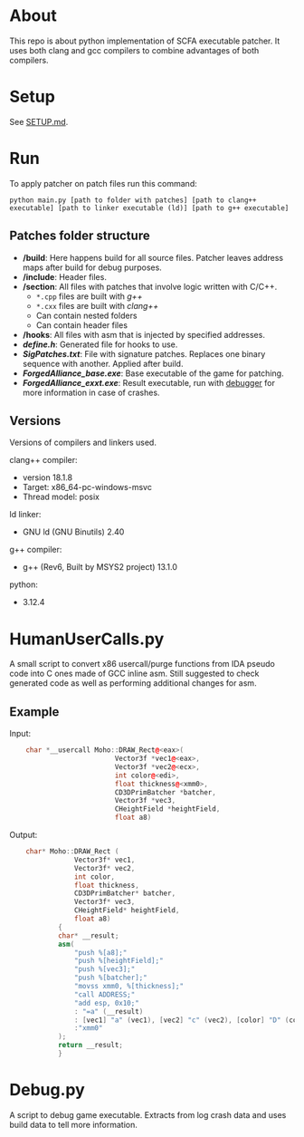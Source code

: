 # About

This repo is about python implementation of SCFA executable patcher.
It uses both clang and gcc compilers to combine advantages of both compilers.

# Setup

See [SETUP.md](./SETUP.md).

# Run

To apply patcher on patch files run this command:

`python main.py [path to folder with patches] [path to clang++ executable] [path to linker executable (ld)] [path to g++ executable]`

## Patches folder structure

- **/build**: Here happens build for all source files. Patcher leaves address maps after build for debug purposes.
- **/include**: Header files.
- **/section**: All files with patches that involve logic written with C/C++. 
  - `*.cpp` files are built with *g++*
  - `*.cxx` files are built with *clang++*
  - Can contain nested folders
  - Can contain header files
- **/hooks**: All files with asm that is injected by specified addresses. 
- ***define.h***: Generated file for hooks to use.
- ***SigPatches.txt***: File with signature patches. Replaces one binary sequence with another. Applied after build.
- ***ForgedAlliance_base.exe***: Base executable of the game for patching.
- ***ForgedAlliance_exxt.exe***: Result executable, run with [debugger](https://github.com/FAForever/FADeepProbe) for more information in case of crashes.

## Versions

Versions of compilers and linkers used.

clang++ compiler: 
* version 18.1.8
* Target: x86_64-pc-windows-msvc
* Thread model: posix

ld linker:
* GNU ld (GNU Binutils) 2.40

g++ compiler:
* g++ (Rev6, Built by MSYS2 project) 13.1.0

python:
* 3.12.4

# HumanUserCalls.py

A small script to convert x86 usercall/purge functions from IDA pseudo code into C ones made of GCC inline asm.
Still suggested to check generated code as well as performing additional changes for asm.

## Example

Input:
```cpp
    char *__usercall Moho::DRAW_Rect@<eax>(
                          Vector3f *vec1@<eax>,
                          Vector3f *vec2@<ecx>,
                          int color@<edi>,
                          float thickness@<xmm0>,
                          CD3DPrimBatcher *batcher,
                          Vector3f *vec3,
                          CHeightField *heightField,
                          float a8)
```
Output:
```cpp
    char* Moho::DRAW_Rect (
                Vector3f* vec1,
                Vector3f* vec2,
                int color,
                float thickness,
                CD3DPrimBatcher* batcher,
                Vector3f* vec3,
                CHeightField* heightField,
                float a8)
            {
            char* __result;
            asm(
                "push %[a8];"       
                "push %[heightField];"
                "push %[vec3];"
                "push %[batcher];"
                "movss xmm0, %[thickness];"
                "call ADDRESS;"
                "add esp, 0x10;"
                : "=a" (__result)
                : [vec1] "a" (vec1), [vec2] "c" (vec2), [color] "D" (color), [thickness] "m" (thickness), [batcher] "g" (batcher), [vec3] "g" (vec3), [heightField] "g" (heightField), [a8] "g" (a8)
                :"xmm0"
            );
            return __result;
            }
```

# Debug.py

A script to debug game executable. Extracts from log crash data and uses build data to tell more information.